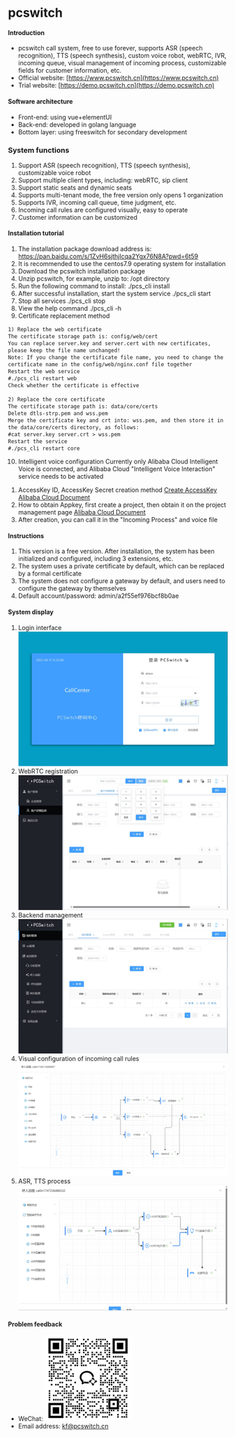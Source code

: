 # pcswitch

#### Introduction

- pcswitch call system, free to use forever, supports ASR (speech recognition), TTS (speech synthesis), custom voice robot, webRTC, IVR, incoming queue, visual management of incoming process, customizable fields for customer information, etc.
- Official website: [https://www.pcswitch.cn](https://www.pcswitch.cn)
- Trial website: [https://demo.pcswitch.cn](https://demo.pcswitch.cn)

#### Software architecture

- Front-end: using vue+elementUI
- Back-end: developed in golang language
- Bottom layer: using freeswitch for secondary development

### System functions
1. Support ASR (speech recognition), TTS (speech synthesis), customizable voice robot
2. Support multiple client types, including: webRTC, sip client
3. Support static seats and dynamic seats
4. Supports multi-tenant mode, the free version only opens 1 organization
5. Supports IVR, incoming call queue, time judgment, etc.
6. Incoming call rules are configured visually, easy to operate
7. Customer information can be customized

#### Installation tutorial
1. The installation package download address is: https://pan.baidu.com/s/1ZvH6sjthjIcqa2Ygx76N8A?pwd=6t59
2. It is recommended to use the centos7.9 operating system for installation
3. Download the pcswitch installation package
4. Unzip pcswitch, for example, unzip to: /opt directory
5. Run the following command to install:
./pcs_cli install
6. After successful installation, start the system service
./pcs_cli start
7. Stop all services
./pcs_cli stop
8. View the help command
./pcs_cli -h
9. Certificate replacement method

```
1) Replace the web certificate
The certificate storage path is: config/web/cert
You can replace server.key and server.cert with new certificates, please keep the file name unchanged!
Note: If you change the certificate file name, you need to change the certificate name in the config/web/nginx.conf file together
Restart the web service
#./pcs_cli restart web
Check whether the certificate is effective

2) Replace the core certificate
The certificate storage path is: data/core/certs
Delete dtls-strp.pem and wss.pem
Merge the certificate key and crt into: wss.pem, and then store it in the data/core/certs directory, as follows:
#cat server.key server.crt > wss.pem
Restart the service
#./pcs_cli restart core

```
10. Intelligent voice configuration
Currently only Alibaba Cloud Intelligent Voice is connected, and Alibaba Cloud "Intelligent Voice Interaction" service needs to be activated
1) AccessKey ID, AccessKey Secret creation method
[Create AccessKey Alibaba Cloud Document](https://help.aliyun.com/zh/ram/user-guide/create-an-accesskey-pair?spm=a2c4g.11186623.help-menu-28625.d_2_6_0.72f52c6aBsQZDH)
2) How to obtain Appkey, first create a project, then obtain it on the project management page
[Alibaba Cloud Document](https://help.aliyun.com/zh/isi/getting-started/manage-projects?spm=a2c4g.11186623.help-menu-30413.d_1_1.54f220d0aZccXv)
3) After creation, you can call it in the "Incoming Process" and voice file

#### Instructions

1. This version is a free version. After installation, the system has been initialized and configured, including 3 extensions, etc.
2. The system uses a private certificate by default, which can be replaced by a formal certificate
3. The system does not configure a gateway by default, and users need to configure the gateway by themselves
4. Default account/password: admin/a2f55ef976bcf8b0ae

#### System display
1. Login interface
![Enter image description](images/20250411153349.png)
2. WebRTC registration
![Enter image description](images/20250411153431.png)
3. Backend management
![Enter image description](images/20250411153513.png)
4. Visual configuration of incoming call rules
![Enter image description](images/20250411153535.png)
5. ASR, TTS process
![Enter image description](images/asrtts.png)

#### Problem feedback

- WeChat: ![Enter image description](images/wx.png)
- Email address: kf@pcswitch.cn